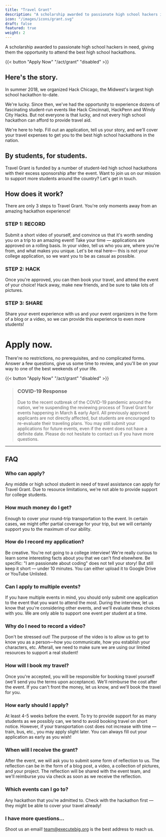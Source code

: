 ```yaml
---
title: "Travel Grant"
description: "A scholarship awarded to passionate high school hackers in need, giving them the opportunity to attend the best high school hackathons."
icon: "/images/icons/grant.svg"
draft: false
featured: true
weight: 2
---
```


A scholarship awarded to passionate high school hackers in need, giving them the opportunity to attend the best high school hackathons.

{{< button "Apply Now" "/act/grant" "disabled" >}}

## Here's the story.

In summer 2018, we organized Hack Chicago, the Midwest's largest high school hackathon to-date.

We're lucky. Since then, we've had the opportunity to experience dozens of fascinating student-run events like Hack Cincinnati, HackPenn and Windy City Hacks. But not everyone is that lucky, and not every high school hackathon can afford to provide travel aid.

We're here to help. Fill out an application, tell us your story, and we'll cover your travel expenses to get you to the best high school hackathons in the nation.

## By students, for students.

Travel Grant is funded by a number of student-led high school hackathons with their excess sponsorship after the event.
Want to join us on our mission to support more students around the country? Let's get in touch.

## How does it work?

There are only 3 steps to Travel Grant. You're only moments away from an amazing hackathon experience!

### STEP 1: RECORD

Submit a short video of yourself, and convince us that it's worth sending you on a trip to an amazing event! Take your time — applications are approved on a rolling basis. In your video, tell us who you are, where you're from, and what makes you unique. Let's be real here— this is not your college application, so we want you to be as casual as possible.

### STEP 2: HACK

Once you're approved, you can then book your travel, and attend the event of your choice! Hack away, make new friends, and be sure to take lots of pictures.

### STEP 3: SHARE

Share your event experience with us and your event organizers in the form of a blog or a video, so we can provide this experience to even more students!

# Apply now.

There're no restrictions, no prerequisites, and no complicated forms. Answer a few questions, give us some time to review, and you'll be on your way to one of the best weekends of your life.

{{< button "Apply Now" "/act/grant" "disabled" >}}

> ### COVID-19 Response
> 
> Due to the recent outbreak of the COVID-19 pandemic around the nation, we're suspending the reviewing process of Travel Grant for events happening in March & early April. All previously approved applicants are not directly affected, but students are encouraged to re-evaluate their traveling plans. You may still submit your applications for future events, even if the event does not have a definite date. Please do not hesitate to contact us if you have more questions.

---

## FAQ

### Who can apply?
Any middle or high school student in need of travel assistance can apply for Travel Grant. Due to resource limitations, we're not able to provide support for college students.

### How much money do I get?
Enough to cover your round-trip transportation to the event. In certain cases, we might offer partial coverage for your trip, but we will certainly support you to the maximum of our ability.

### How do I record my application?
Be creative. You're not going to a college interview! We're really curious to learn some interesting facts about you that we can't find elsewhere. Be specific: "I am passionate about coding" does not tell your story! But still keep it short — under 10 minutes. You can either upload it to Google Drive or YouTube Unlisted.

### Can I apply to multiple events?
If you have multiple events in mind, you should only submit one application to the event that you want to attend the most. During the interview, let us know that you're considering other events, and we'll evaluate these choices with you. We are only able to support one event per student at a time.

### Why do I need to record a video?
Don't be stressed out! The purpose of the video is to allow us to get to know you as a person—how you communicate, how you establish your characters, etc. Afterall, we need to make sure we are using our limited resources to support a real student!

### How will I book my travel?
Once you're accepted, you will be responsible for booking travel yourself (we'll send you the terms upon acceptance). We'll reimburse the cost after the event. If you can't front the money, let us know, and we'll book the travel for you.

### How early should I apply?
At least 4-5 weeks before the event. To try to provide support for as many students as we possibly can, we tend to avoid booking travel on short notice. However, if your transportation cost does not increase with time — train, bus, etc., you may apply slight later. You can always fill out your application as early as you wish!

### When will I receive the grant?
After the event, we will ask you to submit some form of reflection to us. The reflection can be in the form of a blog post, a video, a collection of pictures, and your project. The reflection will be shared with the event team, and we'll reimburse you via check as soon as we receive the reflection.

### Which events can I go to?
Any hackathon that you're admitted to. Check with the hackathon first — they might be able to cover your travel already!

### I have more questions...
Shoot us an email! team@executebig.org is the best address to reach us.